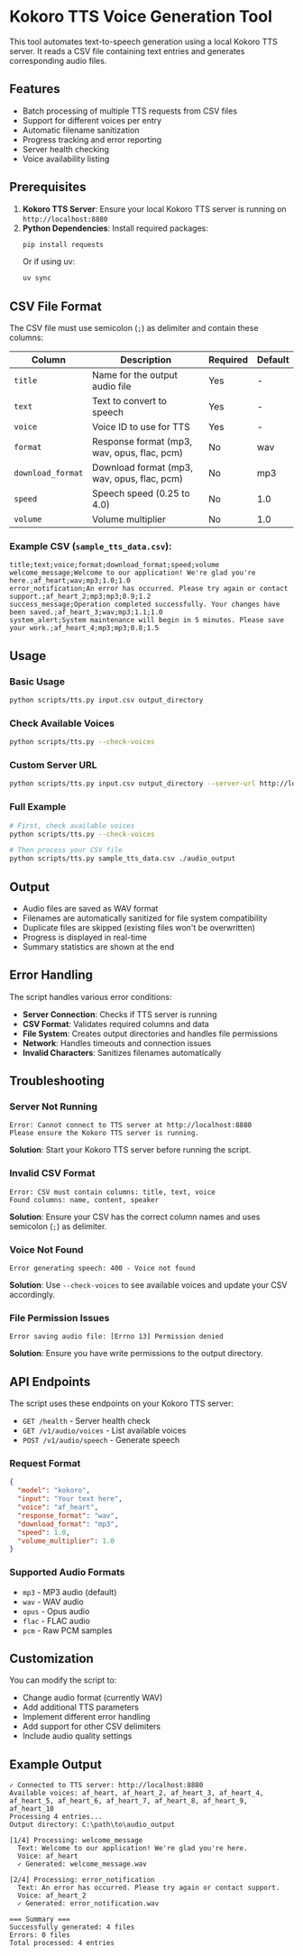 # Kokoro TTS Voice Generation Tool

This tool automates text-to-speech generation using a local Kokoro TTS server. It reads a CSV file containing text entries and generates corresponding audio files.

## Features

- Batch processing of multiple TTS requests from CSV files
- Support for different voices per entry
- Automatic filename sanitization
- Progress tracking and error reporting
- Server health checking
- Voice availability listing

## Prerequisites

1. **Kokoro TTS Server**: Ensure your local Kokoro TTS server is running on `http://localhost:8880`
2. **Python Dependencies**: Install required packages:
   ```bash
   pip install requests
   ```
   Or if using uv:
   ```bash
   uv sync
   ```

## CSV File Format

The CSV file must use semicolon (`;`) as delimiter and contain these columns:

| Column | Description | Required | Default |
|--------|-------------|----------|---------|
| `title` | Name for the output audio file | Yes | - |
| `text` | Text to convert to speech | Yes | - |
| `voice` | Voice ID to use for TTS | Yes | - |
| `format` | Response format (mp3, wav, opus, flac, pcm) | No | wav |
| `download_format` | Download format (mp3, wav, opus, flac, pcm) | No | mp3 |
| `speed` | Speech speed (0.25 to 4.0) | No | 1.0 |
| `volume` | Volume multiplier | No | 1.0 |

### Example CSV (`sample_tts_data.csv`):
```csv
title;text;voice;format;download_format;speed;volume
welcome_message;Welcome to our application! We're glad you're here.;af_heart;wav;mp3;1.0;1.0
error_notification;An error has occurred. Please try again or contact support.;af_heart_2;mp3;mp3;0.9;1.2
success_message;Operation completed successfully. Your changes have been saved.;af_heart_3;wav;mp3;1.1;1.0
system_alert;System maintenance will begin in 5 minutes. Please save your work.;af_heart_4;mp3;mp3;0.8;1.5
```

## Usage

### Basic Usage
```bash
python scripts/tts.py input.csv output_directory
```

### Check Available Voices
```bash
python scripts/tts.py --check-voices
```

### Custom Server URL
```bash
python scripts/tts.py input.csv output_directory --server-url http://localhost:9999
```

### Full Example
```bash
# First, check available voices
python scripts/tts.py --check-voices

# Then process your CSV file
python scripts/tts.py sample_tts_data.csv ./audio_output
```

## Output

- Audio files are saved as WAV format
- Filenames are automatically sanitized for file system compatibility
- Duplicate files are skipped (existing files won't be overwritten)
- Progress is displayed in real-time
- Summary statistics are shown at the end

## Error Handling

The script handles various error conditions:

- **Server Connection**: Checks if TTS server is running
- **CSV Format**: Validates required columns and data
- **File System**: Creates output directories and handles file permissions
- **Network**: Handles timeouts and connection issues
- **Invalid Characters**: Sanitizes filenames automatically

## Troubleshooting

### Server Not Running
```
Error: Cannot connect to TTS server at http://localhost:8880
Please ensure the Kokoro TTS server is running.
```
**Solution**: Start your Kokoro TTS server before running the script.

### Invalid CSV Format
```
Error: CSV must contain columns: title, text, voice
Found columns: name, content, speaker
```
**Solution**: Ensure your CSV has the correct column names and uses semicolon (`;`) as delimiter.

### Voice Not Found
```
Error generating speech: 400 - Voice not found
```
**Solution**: Use `--check-voices` to see available voices and update your CSV accordingly.

### File Permission Issues
```
Error saving audio file: [Errno 13] Permission denied
```
**Solution**: Ensure you have write permissions to the output directory.

## API Endpoints

The script uses these endpoints on your Kokoro TTS server:

- `GET /health` - Server health check
- `GET /v1/audio/voices` - List available voices
- `POST /v1/audio/speech` - Generate speech

### Request Format
```json
{
  "model": "kokoro",
  "input": "Your text here",
  "voice": "af_heart",
  "response_format": "wav",
  "download_format": "mp3",
  "speed": 1.0,
  "volume_multiplier": 1.0
}
```

### Supported Audio Formats
- `mp3` - MP3 audio (default)
- `wav` - WAV audio
- `opus` - Opus audio
- `flac` - FLAC audio
- `pcm` - Raw PCM samples

## Customization

You can modify the script to:

- Change audio format (currently WAV)
- Add additional TTS parameters
- Implement different error handling
- Add support for other CSV delimiters
- Include audio quality settings

## Example Output

```
✓ Connected to TTS server: http://localhost:8880
Available voices: af_heart, af_heart_2, af_heart_3, af_heart_4, af_heart_5, af_heart_6, af_heart_7, af_heart_8, af_heart_9, af_heart_10
Processing 4 entries...
Output directory: C:\path\to\audio_output

[1/4] Processing: welcome_message
  Text: Welcome to our application! We're glad you're here.
  Voice: af_heart
  ✓ Generated: welcome_message.wav

[2/4] Processing: error_notification
  Text: An error has occurred. Please try again or contact support.
  Voice: af_heart_2
  ✓ Generated: error_notification.wav

=== Summary ===
Successfully generated: 4 files
Errors: 0 files
Total processed: 4 entries
``` 